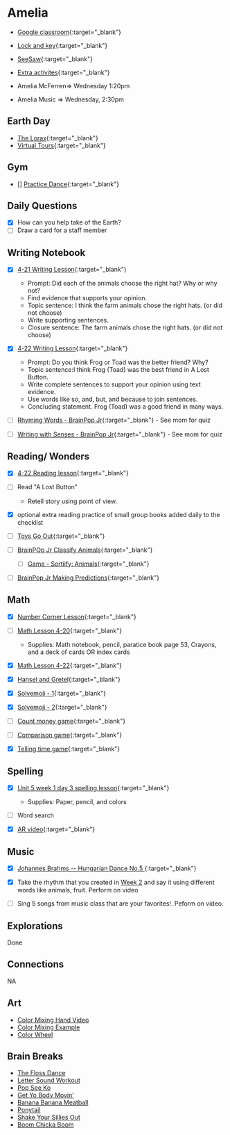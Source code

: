 # Amelia

- [Google classroom](https://classroom.google.com/){:target="_blank"}
- [Lock and key](https://www.ahschools.us/sign-in){:target="_blank"}
- [SeeSaw](https://app.seesaw.me/){:target="_blank"}
- [Extra activites](Amelia_extra){:target="_blank"}

- Amelia McFerren=> Wednesday 1:20pm
- Amelia Music => Wednesday, 2:30pm


## Earth Day
 - [The Lorax](https://safeyoutube.net/w/jLr6){:target="_blank"}
 - [Virtual Tours](earthDay){:target="_blank"}
 

## Gym 
  - [] [Practice Dance](https://www.youtube.com/watch?time_continue=2&v=gAvWcbtV4JQ&feature=emb_logo){:target="_blank"}

## Daily Questions
 - [X] How can you help take of the Earth?
 - [ ] Draw a card for a staff member

## Writing Notebook
  - [X] [4-21 Writing Lesson](https://drive.google.com/file/d/1F-t0-gukMzM2YpiQsvpRLeacVIYePxPS/view){:target="_blank"}
	- Prompt: Did each of the animals choose the right hat? Why or why not?   
	- Find evidence that supports your opinion.
	- Topic sentence: I think the farm animals chose the right hats. (or did not choose)
	- Write supporting sentences.
	- Closure sentence: The farm animals chose the right hats. (or did not choose)
  - [X] [4-22 Writing Lesson](https://drive.google.com/file/d/1dmYxpn0JCysIMW4B9yf8PXcSaYLk7Igd/view){:target="_blank"}
 	- Prompt: Do you think Frog or Toad was the better friend?  Why?  
	- Topic sentence:I think Frog (Toad) was the best friend in A Lost Button.  
	- Write complete sentences to support your opinion using text evidence.
	- Use words like so, and, but, and because to join sentences.  
	- Concluding statement. Frog (Toad) was a good friend in many ways.   

  - [ ] [Rhyming Words - BrainPop Jr](https://jr.brainpop.com/readingandwriting/phonics/rhymingwords/){:target="_blank"} - See mom for quiz
  - [ ] [Writing with Senses - BrainPop Jr](https://jr.brainpop.com/readingandwriting/writing/writingwiththesenses/){:target="_blank"} - See mom for quiz


## Reading/ Wonders
  - [X] [4-22 Reading lesson](https://drive.google.com/file/d/1HGMwM0amQvSTpYtEFzAPNX4YkyEIr6e3/view){:target="_blank"}
  - [ ] Read "A Lost Button"
  	- Retell story using point of view.
  - [X]  optional extra reading practice of small group books added daily to the checklist
  - [ ] [Toys Go Out](https://docs.google.com/document/d/1ucISWm50hSFFfUmbYSedTSbLlBP3UXRR5yTle4iao7Y/edit?usp=sharing){:target="_blank"}
  - [ ] [BrainPOp Jr  Classify Animals](https://jr.brainpop.com/science/animals/classifyinganimals/){:target="_blank"}
	- [ ] [Game - Sortiify: Animals](https://jr.brainpop.com/games/sortifyanimalsjr/?tid=132){:target="_blank"}
  - [ ] [BrainPop Jr Making Predictions](https://jr.brainpop.com/science/beascientist/makingandtestingpredictions/){:target="_blank"}


## Math
  - [X] [Number Corner Lesson](https://drive.google.com/file/d/1XsZUzT6_Bij58H4yFi38JvR7pYfBdHq_/view?usp=sharing){:target="_blank"}
  - [ ] [Math Lesson 4-20](https://drive.google.com/file/d/1f6U4GA1k_Qm92qHMpx_24NpQuQCela4m/view?usp=sharing){:target="_blank"} 
    - Supplies: Math notebook, pencil, paratice book page 53, Crayons, and a deck of cards OR index cards
  - [X] [Math Lesson 4-22](https://drive.google.com/file/d/103lVZzSUwBAqD_2bKkLIBsigdRC6wWa8/view?usp=sharing){:target="_blank"} 
  
  - [X] [Hansel and Gretel](https://drive.google.com/open?id=1tSjQXJ2LrEN2s2MTahuHOVodl8_lUlPS&authuser=0){:target="_blank"}
  - [X] [Solvemoji - 1](https://www.solvemoji.com/Puzzle/Puzzle/35044){:target="_blank"}
  - [X] [Solvemoji - 2](https://www.solvemoji.com/Puzzle/Puzzle/34503){:target="_blank"}
  - [ ] [Count money game](https://www.abcya.com/games/counting_money){:target="_blank"}
  - [ ] [Comparison game](https://www.abcya.com/games/comparing_number_values){:target="_blank"}
  - [X] [Telling time game](https://www.abcya.com/games/telling_time){:target="_blank"}
  

## Spelling
  - [X] [Unit 5 week 1 day 3 spelling lesson](https://drive.google.com/open?id=1AMjSU3UoONa6AbG9qjrp7Sd7QaRTXS1T){:target="_blank"}
  	- Supplies: Paper, pencil, and colors
  - [ ] Word search
  - [X] [AR video](https://safeYouTube.net/w/3jr6){:target="_blank"}


## Music
- [X] [Johannes Brahms -- Hungarian Dance No.5 ](https://www.youtube.com/watch?v=Nzo3atXtm54){:target="_blank"}
- [X]  Take the rhythm that you created in [Week 2](https://docs.google.com/document/d/1qBhjq2wATp_fzwJJLIErRKNhDb7_P9IJ_s5681t6wQc/edit) and say it using different words like animals, fruit.  Perform on video
- [ ] Sing 5 songs from music class that are your favorites!.  Peform on video.


## Explorations
Done


## Connections
NA
  
## Art
- [Color Mixing Hand Video](https://drive.google.com/open?id=1EyFqKc8g4CKE01hg6VSg8SfVQ5udCXjn&authuser=0)
- [Color Mixing Example](https://drive.google.com/open?id=15ORNguiuTYI0L7vzReMaULDbzNvMx6bB&authuser=0)
- [Color Wheel](https://classroom.google.com/c/NTU1OTA3OTEyMzZa/a/NzAwNDc5NzMwMDZa/details)
 
## Brain Breaks
- [The Floss Dance](https://safeYouTube.net/w/j5L5)
- [Letter Sound Workout](https://safeYouTube.net/w/R6L5)
- [Pop See Ko](https://safeYouTube.net/w/5QL5)
- [Get Yo Body Movin’](https://safeYouTube.net/w/gXL5)
- [Banana Banana Meatball](https://safeYouTube.net/w/EYL5)
- [Ponytail](https://safeYouTube.net/w/xaM5)
- [Shake Your Sillies Out](https://safeYouTube.net/w/UjM5)
- [Boom Chicka Boom](https://safeYouTube.net/w/A0M5)

